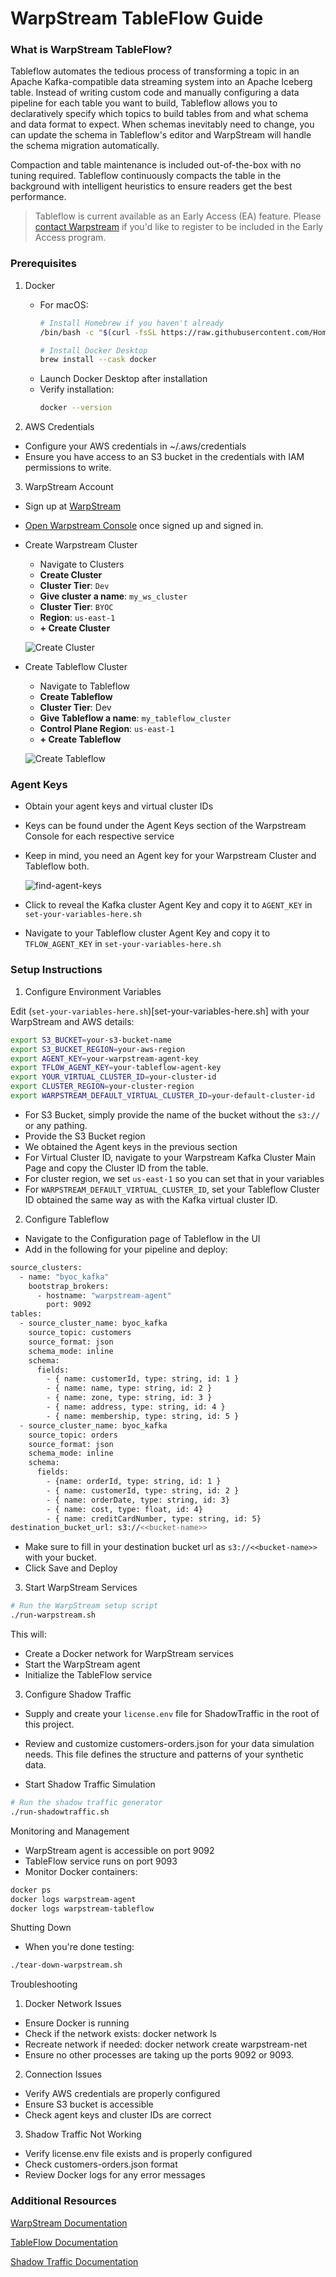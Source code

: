 # WarpStream TableFlow Guide

### What is WarpStream TableFlow?
Tableflow automates the tedious process of transforming a topic in an Apache Kafka-compatible data streaming system into an Apache Iceberg table. Instead of writing custom code and manually configuring a data pipeline for each table you want to build, Tableflow allows you to declaratively specify which topics to build tables from and what schema and data format to expect. When schemas inevitably need to change, you can update the schema in Tableflow's editor and WarpStream will handle the schema migration automatically.

Compaction and table maintenance is included out-of-the-box with no tuning required. Tableflow continuously compacts the table in the background with intelligent heuristics to ensure readers get the best performance.

>Tableflow is current available as an Early Access (EA) feature. Please [contact Warpstream](https://www.warpstream.com/contact-us) if you'd like to register to be included in the Early Access program.

### Prerequisites
1. Docker
    - For macOS:
        ```bash
        # Install Homebrew if you haven't already
        /bin/bash -c "$(curl -fsSL https://raw.githubusercontent.com/Homebrew/install/HEAD/install.sh)"

        # Install Docker Desktop
        brew install --cask docker
        ```
    - Launch Docker Desktop after installation
    - Verify installation:
        ```bash
        docker --version
        ```

2. AWS Credentials

- Configure your AWS credentials in ~/.aws/credentials
- Ensure you have access to an S3 bucket in the credentials with IAM permissions to write.

3. WarpStream Account

- Sign up at [WarpStream](https://console.warpstream.com/signup)
- [Open Warpstream Console](https://console.warpstream.com/) once signed up and signed in.
- Create Warpstream Cluster
    - Navigate to Clusters
    - **Create Cluster**
    - **Cluster Tier**: `Dev`
    - **Give cluster a name**: `my_ws_cluster`
    - **Cluster Tier**: `BYOC`
    - **Region**: `us-east-1`
    - **+ Create Cluster**

    ![Create Cluster](img/create-cluster.png)

- Create Tableflow Cluster
    - Navigate to Tableflow
    - **Create Tableflow**
    - **Cluster Tier**: Dev
    - **Give Tableflow a name**: `my_tableflow_cluster`
    - **Control Plane Region**: `us-east-1`
    - **+ Create Tableflow**

    ![Create Tableflow](img/create-tableflow.png)

### Agent Keys
- Obtain your agent keys and virtual cluster IDs
- Keys can be found under the Agent Keys section of the Warpstream Console for each respective service

- Keep in mind, you need an Agent key for your Warpstream Cluster and Tableflow both.

    ![find-agent-keys](img/find-agent-keys.png)

- Click to reveal the Kafka cluster Agent Key and copy it to `AGENT_KEY` in `set-your-variables-here.sh`
- Navigate to your Tableflow cluster Agent Key and copy it to `TFLOW_AGENT_KEY` in `set-your-variables-here.sh`


### Setup Instructions
1. Configure Environment Variables

Edit (`set-your-variables-here.sh`)[set-your-variables-here.sh] with your WarpStream and AWS details:
```bash
export S3_BUCKET=your-s3-bucket-name
export S3_BUCKET_REGION=your-aws-region
export AGENT_KEY=your-warpstream-agent-key
export TFLOW_AGENT_KEY=your-tableflow-agent-key
export YOUR_VIRTUAL_CLUSTER_ID=your-cluster-id
export CLUSTER_REGION=your-cluster-region
export WARPSTREAM_DEFAULT_VIRTUAL_CLUSTER_ID=your-default-cluster-id
```

- For S3 Bucket, simply provide the name of the bucket without the `s3://` or any pathing.
- Provide the S3 Bucket region
- We obtained the Agent keys in the previous section
- For Virtual Cluster ID, navigate to your Warpstream Kafka Cluster Main Page and copy the Cluster ID from the table.
- For cluster region, we set `us-east-1` so you can set that in your variables
- For `WARPSTREAM_DEFAULT_VIRTUAL_CLUSTER_ID`, set your Tableflow Cluster ID obtained the same way as with the Kafka virtual cluster ID.


2. Configure Tableflow 
- Navigate to the Configuration page of Tableflow in the UI
- Add in the following for your pipeline and deploy:

```bash
source_clusters:
  - name: "byoc_kafka"
    bootstrap_brokers:
      - hostname: "warpstream-agent"
        port: 9092
tables:
  - source_cluster_name: byoc_kafka
    source_topic: customers
    source_format: json
    schema_mode: inline
    schema:
      fields:
        - { name: customerId, type: string, id: 1 }
        - { name: name, type: string, id: 2 }
        - { name: zone, type: string, id: 3 }
        - { name: address, type: string, id: 4 }
        - { name: membership, type: string, id: 5 }
  - source_cluster_name: byoc_kafka
    source_topic: orders
    source_format: json
    schema_mode: inline
    schema:
      fields:
        - {name: orderId, type: string, id: 1 }
        - { name: customerId, type: string, id: 2 }
        - { name: orderDate, type: string, id: 3}
        - { name: cost, type: float, id: 4}
        - { name: creditCardNumber, type: string, id: 5}
destination_bucket_url: s3://<<bucket-name>>
```

- Make sure to fill in your destination bucket url as `s3://<<bucket-name>>` with your bucket.
- Click Save and Deploy

3. Start WarpStream Services

```bash
# Run the WarpStream setup script
./run-warpstream.sh
```
This will:

- Create a Docker network for WarpStream services
- Start the WarpStream agent
- Initialize the TableFlow service

3. Configure Shadow Traffic

- Supply and create your `license.env` file for ShadowTraffic in the root of this project.

- Review and customize customers-orders.json for your data simulation needs. This file defines the structure and patterns of your synthetic data.

- Start Shadow Traffic Simulation

```bash
# Run the shadow traffic generator
./run-shadowtraffic.sh
```

Monitoring and Management
- WarpStream agent is accessible on port 9092
- TableFlow service runs on port 9093
- Monitor Docker containers:

```bash
docker ps
docker logs warpstream-agent
docker logs warpstream-tableflow
```

Shutting Down
- When you're done testing:

```bash
./tear-down-warpstream.sh
```


Troubleshooting
1. Docker Network Issues

- Ensure Docker is running
- Check if the network exists: docker network ls
- Recreate network if needed: docker network create warpstream-net
- Ensure no other processes are taking up the ports 9092 or 9093.

2. Connection Issues
- Verify AWS credentials are properly configured
- Ensure S3 bucket is accessible
- Check agent keys and cluster IDs are correct

3. Shadow Traffic Not Working
- Verify license.env file exists and is properly configured
- Check customers-orders.json format
- Review Docker logs for any error messages


### Additional Resources
[WarpStream Documentation](https://docs.warpstream.com/warpstream/)

[TableFlow Documentation](https://docs.warpstream.com/warpstream/tableflow/tableflow)

[Shadow Traffic Documentation](https://docs.shadowtraffic.io/)
